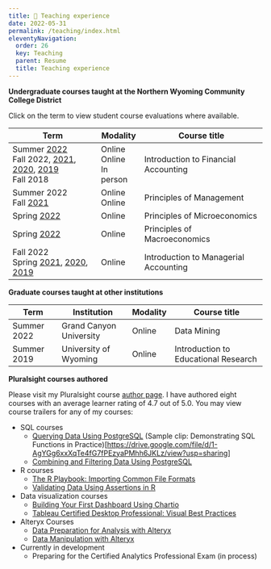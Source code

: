 ```yaml
---
title: 📓 Teaching experience
date: 2022-05-31
permalink: /teaching/index.html
eleventyNavigation:
  order: 26
  key: Teaching
  parent: Resume 
  title: Teaching experience
---
```

**Undergraduate courses taught at the Northern Wyoming Community College District**

Click on the term to view student course evaluations where available.

| Term        | Modality | Course title                           
| ----------- | -------- | ------------------------------------  |
| Summer [2022](https://drive.google.com/file/d/1-57WJ9NsxOaJ2PooNB7QkJFFuoIQvpRG/view?usp=sharing)<br>Fall 2022, [2021](https://drive.google.com/file/d/1INPK3E0OjlcYbZkUvadhlmm6oCdcr4iv/view?usp=sharing), [2020](https://drive.google.com/file/d/1dxM2uvtgHSUzy4k0MennEXKKcjRKPXe0/view?usp=sharing), [2019](https://drive.google.com/file/d/1ZrK2tQbknl-hUngTfAvuXezYiPV2mleA/view?usp=sharing)<br>Fall 2018 | Online<br>Online<br>In person | Introduction to Financial Accounting |
| Summer 2022<br>Fall [2021](https://drive.google.com/file/d/1INsBgMWGE1iM0ktRJ88kG2slTRKUr8NJ/view?usp=sharing) | Online<br>Online | Principles of Management |
| Spring [2022](https://drive.google.com/file/d/1-6_2PZBeNwdtQ_VHa1t-bWMxMr8wjIOH/view?usp=sharing) | Online | Principles of Microeconomics |
| Spring [2022](https://drive.google.com/file/d/1-9S8bpSlNsA3b9fYRQh1knxsKKm8q0kQ/view?usp=sharing) | Online | Principles of Macroeconomics 
| Fall 2022<br>Spring [2021](https://drive.google.com/file/d/1F-rGg4Fw-CYGzFnGWWLUAGKdfSmB1lF6/view?usp=sharing), [2020](https://drive.google.com/file/d/1ZsdKBKR9VUAq4Q3ODBIj4lpt1-LcfxGv/view?usp=sharing), [2019](https://drive.google.com/file/d/1ZicjoyHLbUQqZdn_Rj-4PJhU3fCJ_kiM/view?usp=sharing)   | Online | Introduction to Managerial Accounting |

**Graduate courses taught at other institutions**

| Term        | Institution             | Modality | Course title                          |
| ----------- | ------------------------| -------- | ------------------------------------- |
| Summer 2022 | Grand Canyon University | Online   | Data Mining                           |
| Summer 2019 | University of Wyoming   | Online   | Introduction to Educational Research  |

**Pluralsight courses authored**

Please visit my Pluralsight course [author page](https://www.pluralsight.com/profile/author/jason-browning). I have authored eight courses with an average learner rating of 4.7 out of 5.0.  You may view course trailers for any of my courses:

- SQL courses
    - [Querying Data Using PostgreSQL](https://www.pluralsight.com/library/courses/querying-data-postgresql) (Sample clip: Demonstrating SQL Functions in Practice)[https://drive.google.com/file/d/1-AgYGg6xxXqTe4fG7fPEzyaPMhh6JKLz/view?usp=sharing]
    - [Combining and Filtering Data Using PostgreSQL](https://www.pluralsight.com/library/courses/combining-filtering-data-postgresql)
- R courses
    - [The R Playbook: Importing Common File Formats](https://www.pluralsight.com/library/courses/importing-common-data-file-formats-r-playbook)
    - [Validating Data Using Assertions in R](https://www.pluralsight.com/library/courses/validating-data-using-asserts-r)
- Data visualization courses
    - [Building Your First Dashboard Using Chartio](https://www.pluralsight.com/library/courses/build-first-dashboard-chartio)
    - [Tableau Certified Desktop Professional: Visual Best Practices](https://www.pluralsight.com/library/courses/tableau-desktop-certified-professional-visual-best-practices)
- Alteryx Courses
    - [Data Preparation for Analysis with Alteryx](https://www.pluralsight.com/library/courses/data-preparation-analysis-alteryx)
    - [Data Manipulation with Alteryx](https://www.pluralsight.com/library/courses/data-manipulation-alteryx)
- Currently in development
    - Preparing for the Certified Analytics Professional Exam (in process)
